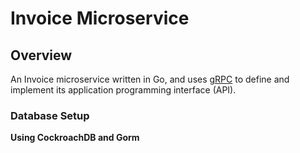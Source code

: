 # Invoice Microservice


## Overview

An Invoice microservice written in Go, and uses [gRPC](https://grpc.io) to define and implement its application programming interface (API).

### Database Setup

**Using CockroachDB and Gorm**